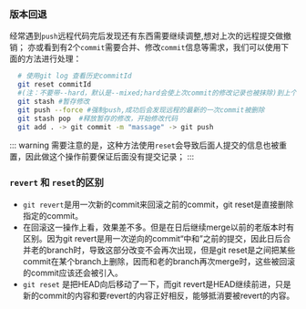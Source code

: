 ### 版本回退
经常遇到`push`远程代码完后发现还有东西需要继续调整,想对上次的远程提交做撤销；
亦或看到有2个`commit`需要合并、修改`commit`信息等需求，我们可以使用下面的方法进行处理：
``` bash
  # 使用git log 查看历史commitId
  git reset commitId  
  #(注：不要带--hard，默认是--mixed;hard会使上次commit的修改记录也被抹除)到上个版本
  git stash #暂存修改
  git push --force #强制push,成功后会发现远程的最新的一次commit被删除
  git stash pop  #释放暂存的修改，开始修改代码
  git add . -> git commit -m "massage" -> git push
```
::: warning
需要注意的是，这种方法使用`reset`会导致后面人提交的信息也被重置，因此做这个操作前要保证后面没有提交记录；
:::

### `revert` 和 `reset`的区别
- `git revert`是用一次新的commit来回滚之前的commit，git reset是直接删除指定的commit。 
- 在回滚这一操作上看，效果差不多。但是在日后继续merge以前的老版本时有区别。因为git revert是用一次逆向的commit“中和”之前的提交，因此日后合并老的branch时，导致这部分改变不会再次出现，但是git reset是之间把某些commit在某个branch上删除，因而和老的branch再次merge时，这些被回滚的commit应该还会被引入。 
- `git reset` 是把HEAD向后移动了一下，而git revert是HEAD继续前进，只是新的commit的内容和要revert的内容正好相反，能够抵消要被revert的内容。